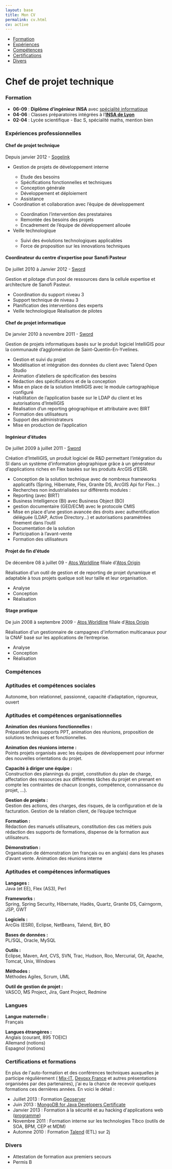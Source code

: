 ```yaml
---
layout: base
title: Mon CV
permalink: cv.html
cv: active
---
```


<div class="background-wrapper">
    <div id="cv-menu" class="pure-menu pure-menu-open pure-menu-horizontal">
        <ul>
            <li><a href="#formation">Formation</a></li>
            <li><a href="#experiences">Expériences</a></li>
            <li><a href="#competences">Compétences</a></li>
            <li><a href="#certifications">Certifications</a></li>
            <li><a href="#divers">Divers</a></li>
        </ul>
    </div>
</div>

<h1 class="cv-titre">Chef de projet technique</h1>


<h3 id="formation">Formation</h3>

<div class="cv-description-job">
    <ul>
        <li><b>06-09</b> : <b>Diplôme d’ingénieur INSA</b> avec <a href="http://if.insa-lyon.fr" alt="Insa Lyon - Département informatique">spécialité informatique</a></li>
        <li><b>04-06</b> : Classes préparatoires intégrées à l’<b><a href="http://www.insa-lyon.fr/" alt="Insa de Lyon">INSA de Lyon</a></b></li>
        <li><b>02-04</b> : Lycée scientifique - Bac S, spécialité maths, mention bien</li>
    </ul>
</div>



<h3 id="experiences">Expériences professionnelles</h3>

<h4 class="cv-titre-job">Chef de projet technique</h4>
<div class="cv-detail-job">Depuis janvier 2012 - <a href="http://sogelink.fr/" alt="Sogelink" title="Sogelink">Sogelink</a></div>
<div class="cv-description-job">
    <ul>
        <li>Gestion de projets de développement interne</li>
        <ul>
            <li>Etude des besoins</li>
            <li>Spécifications fonctionnelles et techniques</li>
            <li>Conception générale</li>
            <li>Développement et déploiement</li>
            <li>Assistance</li>
        </ul>
        <li>Coordination et collaboration avec l’équipe de développement</li>
        <ul>
            <li>Coordination l’intervention des prestataires</li>
            <li>Remontée des besoins des projets</li>
            <li>Encadrement de l’équipe de développement allouée</li>
        </ul>
        <li>Veille technologique</li>
        <ul>
            <li>Suivi des évolutions technologiques applicables</li>
            <li>Force de proposition sur les innovations techniques</li>
        </ul>
    </ul>
</div>


<h4 class="cv-titre-job">Coordinateur du centre d’expertise pour Sanofi Pasteur</h4>
<div class="cv-detail-job">De juillet 2010 à Janvier 2012 - <a href="http://www.sword-group.com/" alt="Sword Group" title="Sword Group">Sword</a></div>
<div class="cv-description-job">
    <p>Gestion et pilotage d’un pool de ressources dans la cellule expertise et architecture de Sanofi Pasteur.</p>
    <ul>
        <li>Coordination du support niveau 3</li>
        <li>Support technique de niveau 3</li>
        <li>Planification des interventions des experts</li>
        <li>Veille technologique Réalisation de pilotes</li>
    </ul>
</div>


<h4 class="cv-titre-job">Chef de projet informatique</h4>
<div class="cv-detail-job">De janvier 2010 à novembre 2011 - <a href="http://www.sword-group.com" alt="Sword Group" title="Sword Group">Sword</a></div>
<div class="cv-description-job">
    <p>Gestion de projets informatiques basés sur le produit logiciel IntelliGIS pour la communauté d’agglomération de Saint-Quentin-En-Yvelines.</p>
    <ul>
        <li>Gestion et suivi du projet</li>
        <li>Modélisation et intégration des données du client avec Talend Open Studio</li>
        <li>Animation d’ateliers de spécification des besoins</li>
        <li>Rédaction des spécifications et de la conception</li>
        <li>Mise en place de la solution IntelliGIS avec le module cartographique configuré</li>
        <li>Habilitation de l’application basée sur le LDAP du client et les autorisations d’IntelliGIS</li>
        <li>Réalisation d’un reporting géographique et attributaire avec BIRT</li>
        <li>Formation des utilisateurs</li>
        <li>Support des administrateurs</li>
        <li>Mise en production de l’application</li>
    </ul>
</div>

<h4 class="cv-titre-job">Ingénieur d’études</h4>
<div class="cv-detail-job">De juillet 2009 à juillet 2011 - <a href="http://www.sword-group.com" alt="Sword Group" title="Sword Group">Sword</a></div>
<div class="cv-description-job">
    <p>Création d’IntelliGIS, un produit logiciel de R&amp;D permettant l’intégration du SI dans un système d’information géographique gr&acirc;ce &agrave; un générateur d’applications riches en Flex basées sur les produits ArcGIS d’ESRI.</p>
    <ul>
        <li>Conception de la solution technique avec de nombreux frameworks applicatifs (Spring, Hibernate, Flex, Granite&nbsp;DS, ArcGIS&nbsp;Api&nbsp;for&nbsp;Flex…)</li>
        <li>Recherches non industrialisées sur différents modules :</li>
        <li>Reporting (avec BIRT)</li>
        <li>Business Intelligence (BI) avec Business Object (BO)</li>
        <li>gestion documentaire (GED/ECM) avec le protocole CMIS</li>
        <li>Mise en place d’une gestion avancée des droits avec authentification déléguée (LDAP, Active Directory…) et autorisations paramétrées finement dans l’outil</li>
        <li>Documentation de la solution</li>
        <li>Participation à l’avant-vente</li>
        <li>Formation des utilisateurs</li>
    </ul>
</div>


<h4 class="cv-titre-job">Projet de fin d’étude</h4>
<div class="cv-detail-job">De décembre 08 à juillet 09 - <a href="http://www.atosworldline.com/" alt="Atos Worldline" title="Atos Worldline">Atos Worldline</a> filiale d'<a href="http://www.atosorigin.com" alt="Atos Origin" title="Atos Origin">Atos Origin</a></div>
<div class="cv-description-job">
    <p>Réalisation d'un outil de gestion et de reporting de projet dynamique et adaptable à tous projets quelque soit leur taille et leur organisation.</p>
    <ul>
        <li>Analyse</li>
        <li>Conception</li>
        <li>Réalisation</li>
    </ul>
</div>


<h4 class="cv-titre-job">Stage pratique</h4>
<div class="cv-detail-job">De juin 2008 à septembre 2009 - <a href="http://www.atosworldline.com/" alt="Atos Worldline" title="Atos Worldline">Atos Worldline</a> filiale d'<a href="http://www.atosorigin.com" alt="Atos Origin" title="Atos Origin">Atos Origin</a></div>
<div class="cv-description-job">
    <p>Réalisation d'un gestionnaire de campagnes d'information multicanaux pour la CNAF basé sur les applications de l’entreprise.</p>
    <ul>
        <li>Analyse</li>
        <li>Conception</li>
        <li>Réalisation</li>
    </ul>
</div>


<h3 id="competences">Compétences</h3>

### Aptitudes et compétences sociales
Autonome, bon relationnel, passionné, capacité d’adaptation, rigoureux, ouvert

### Aptitudes et compétences organisationnelles

**Animation des réunions fonctionnelles :**  
Préparation des supports PPT, animation des réunions, proposition de solutions techniques et fonctionnelles.

**Animation des réunions interne :**  
Points projets organisés avec les équipes de développement pour informer des nouvelles orientations du projet.

**Capacité à diriger une équipe :**  
Construction des plannings du projet, constitution du plan de charge, affectation des ressources aux différentes tâches du projet en prenant en
compte les contraintes de chacun (congés, compétence, connaissance du projet, …).

**Gestion de projets :**  
Gestion des actions, des charges, des risques, de la configuration et de la facturation.
Gestion de la relation client, de l’équipe technique
  
**Formation :**  
Rédaction des manuels utilisateurs, constitution des cas métiers puis rédaction des supports de formations, dispense de la formation aux utilisateurs.
  
**Démonstration :**  
Organisation de démonstration (en français ou en anglais) dans les phases d’avant vente.
Animation des réunions interne


### Aptitudes et compétences informatiques
**Langages :**  
Java (et EE), Flex (AS3), Perl
  
**Frameworks :**  
Spring, Spring Security, Hibernate, Hadès, Quartz, Granite DS, Cairngorm, JSP, GWT
  
**Logiciels :**  
ArcGis (ESRI), Eclipse, NetBeans, Talend, Birt, BO
  
**Bases de données :**  
PL/SQL, Oracle, MySQL
  
**Outils :**  
Eclipse, Maven, Ant, CVS, SVN, Trac, Hudson, Roo, Mercurial, Git, Apache, Tomcat, Unix, Windows

**Méthodes :**  
Méthodes Agiles, Scrum, UML
  
**Outil de gestion de projet :**  
VASCO, MS Project, Jira, Gant Project, Redmine

### Langues

**Langue maternelle :**  
Français

**Langues étrangères :**  
Anglais (courant, 895 TOEIC)  
Allemand (notions)  
Espagnol (notions)  

<h3 id="certifications">Certifications et formations</h3>
<div class="cv-description-job">
    <p>En plus de l'auto-formation et des conférences techniques auxquelles je participe régulièrement (
    <a href="www.mix-it.fr/‎" title="Mix-IT">Mix-IT</a>,
    <a href="www.devoxx.com/display/FR13/Home" title="Devoxx France">Devoxx France</a> et autres présentations organisées
     par des partenaires), j'ai eu la chance de recevoir quelques formations ces dernières années. En voici le détail :</p>
    <ul>
        <li>Juillet 2013 : Formation <a href="http://geoserver.org/" title="Site officiel de Geoserver">Geoserver</a></li>
        <li>Juin 2013 : <a href="http://education.10gen.com/downloads/certificates/bba5f084c2d24b7294d4c8b00face8e5/Certificate.pdf" alt="MongoDB for Java Developers Certificate" title="MongoDB for Java Developers Certificate">MongoDB for Java Developers Certificate</a></li>
        <li>Janvier 2013 : Formation à la sécurité et au hacking d'applications web (<a href="/documents/Certilience_Hacking_Edition_Web_Application.v2.pdf" title="Programme de la formation hacking">programme</a>)</li>
        <li>Novembre 2011 : Formation interne sur les technologies Tibco (outils de SOA, BPM, CEP et MDM)</li>
        <li>Automne 2010 : Formation <a href="http://fr.talend.com/" title="Talend">Talend</a> (ETL) sur 2j</li>
    </ul>
</div>

<h3 id="divers">Divers</h3>
<div class="cv-description-job">
    <ul>
        <li>Attestation de formation aux premiers secours</li>
        <li>Permis B</li>
    </ul>
</div>